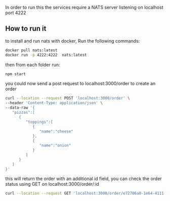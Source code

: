 In order to run this the services require a NATS server listening on localhost port 4222

## How to run it
to install and run nats with docker, Run the following commands:
```sh
docker pull nats:latest
docker run -p 4222:4222  nats:latest
```

then from each folder run:
```sh
npm start
```

you could now send a post request to localhost:3000/order to create an order
```sh
curl --location --request POST 'localhost:3000/order' \
--header 'Content-Type: application/json' \
--data-raw '{
   "pizzas":[
      {
         "toppings":[
            {
               "name":"cheese"
            },
            {
               "name":"onion"
            }
         ]
      }
   ]
}'
```

this will return the order with an additional id field, you can check the order status using GET on localhost:3000/order/:id

```sh
curl --location --request GET 'localhost:3000/order/e72706a0-1e64-4111-bee9-5bc11583d933'
```
